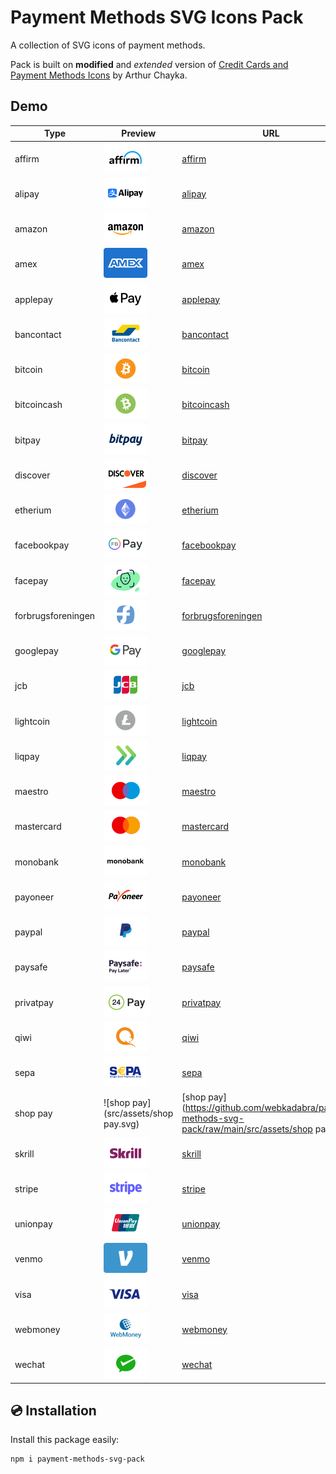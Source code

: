# Payment Methods SVG Icons Pack

A collection of SVG icons of payment methods.

Pack is built on **modified** and *extended* version of [Credit Cards and Payment Methods Icons](https://www.figma.com/community/file/880472656109554171) by Arthur Chayka.

## Demo

| Type | Preview | URL |
| ---- | ---- | ---- |
| affirm   | ![affirm](src/assets/affirm.svg) | [affirm](https://github.com/webkadabra/payment-methods-svg-pack/raw/main/src/assets/affirm.svg) |
| alipay   | ![alipay](src/assets/alipay.svg) | [alipay](https://github.com/webkadabra/payment-methods-svg-pack/raw/main/src/assets/alipay.svg) |
| amazon   | ![amazon](src/assets/amazon.svg) | [amazon](https://github.com/webkadabra/payment-methods-svg-pack/raw/main/src/assets/amazon.svg) |
| amex   | ![amex](src/assets/amex.svg) | [amex](https://github.com/webkadabra/payment-methods-svg-pack/raw/main/src/assets/amex.svg) |
| applepay   | ![applepay](src/assets/applepay.svg) | [applepay](https://github.com/webkadabra/payment-methods-svg-pack/raw/main/src/assets/applepay.svg) |
| bancontact   | ![bancontact](src/assets/bancontact.svg) | [bancontact](https://github.com/webkadabra/payment-methods-svg-pack/raw/main/src/assets/bancontact.svg) |
| bitcoin   | ![bitcoin](src/assets/bitcoin.svg) | [bitcoin](https://github.com/webkadabra/payment-methods-svg-pack/raw/main/src/assets/bitcoin.svg) |
| bitcoincash   | ![bitcoincash](src/assets/bitcoincash.svg) | [bitcoincash](https://github.com/webkadabra/payment-methods-svg-pack/raw/main/src/assets/bitcoincash.svg) |
| bitpay   | ![bitpay](src/assets/bitpay.svg) | [bitpay](https://github.com/webkadabra/payment-methods-svg-pack/raw/main/src/assets/bitpay.svg) |
| discover   | ![discover](src/assets/discover.svg) | [discover](https://github.com/webkadabra/payment-methods-svg-pack/raw/main/src/assets/discover.svg) |
| etherium   | ![etherium](src/assets/etherium.svg) | [etherium](https://github.com/webkadabra/payment-methods-svg-pack/raw/main/src/assets/etherium.svg) |
| facebookpay   | ![facebookpay](src/assets/facebookpay.svg) | [facebookpay](https://github.com/webkadabra/payment-methods-svg-pack/raw/main/src/assets/facebookpay.svg) |
| facepay   | ![facepay](src/assets/facepay.svg) | [facepay](https://github.com/webkadabra/payment-methods-svg-pack/raw/main/src/assets/facepay.svg) |
| forbrugsforeningen   | ![forbrugsforeningen](src/assets/forbrugsforeningen.svg) | [forbrugsforeningen](https://github.com/webkadabra/payment-methods-svg-pack/raw/main/src/assets/forbrugsforeningen.svg) |
| googlepay   | ![googlepay](src/assets/googlepay.svg) | [googlepay](https://github.com/webkadabra/payment-methods-svg-pack/raw/main/src/assets/googlepay.svg) |
| jcb   | ![jcb](src/assets/jcb.svg) | [jcb](https://github.com/webkadabra/payment-methods-svg-pack/raw/main/src/assets/jcb.svg) |
| lightcoin   | ![lightcoin](src/assets/lightcoin.svg) | [lightcoin](https://github.com/webkadabra/payment-methods-svg-pack/raw/main/src/assets/lightcoin.svg) |
| liqpay   | ![liqpay](src/assets/liqpay.svg) | [liqpay](https://github.com/webkadabra/payment-methods-svg-pack/raw/main/src/assets/liqpay.svg) |
| maestro   | ![maestro](src/assets/maestro.svg) | [maestro](https://github.com/webkadabra/payment-methods-svg-pack/raw/main/src/assets/maestro.svg) |
| mastercard   | ![mastercard](src/assets/mastercard.svg) | [mastercard](https://github.com/webkadabra/payment-methods-svg-pack/raw/main/src/assets/mastercard.svg) |
| monobank   | ![monobank](src/assets/monobank.svg) | [monobank](https://github.com/webkadabra/payment-methods-svg-pack/raw/main/src/assets/monobank.svg) |
| payoneer   | ![payoneer](src/assets/payoneer.svg) | [payoneer](https://github.com/webkadabra/payment-methods-svg-pack/raw/main/src/assets/payoneer.svg) |
| paypal   | ![paypal](src/assets/paypal.svg) | [paypal](https://github.com/webkadabra/payment-methods-svg-pack/raw/main/src/assets/paypal.svg) |
| paysafe   | ![paysafe](src/assets/paysafe.svg) | [paysafe](https://github.com/webkadabra/payment-methods-svg-pack/raw/main/src/assets/paysafe.svg) |
| privatpay   | ![privatpay](src/assets/privatpay.svg) | [privatpay](https://github.com/webkadabra/payment-methods-svg-pack/raw/main/src/assets/privatpay.svg) |
| qiwi   | ![qiwi](src/assets/qiwi.svg) | [qiwi](https://github.com/webkadabra/payment-methods-svg-pack/raw/main/src/assets/qiwi.svg) |
| sepa   | ![sepa](src/assets/sepa.svg) | [sepa](https://github.com/webkadabra/payment-methods-svg-pack/raw/main/src/assets/sepa.svg) |
| shop pay   | ![shop pay](src/assets/shop pay.svg) | [shop pay](https://github.com/webkadabra/payment-methods-svg-pack/raw/main/src/assets/shop pay.svg) |
| skrill   | ![skrill](src/assets/skrill.svg) | [skrill](https://github.com/webkadabra/payment-methods-svg-pack/raw/main/src/assets/skrill.svg) |
| stripe   | ![stripe](src/assets/stripe.svg) | [stripe](https://github.com/webkadabra/payment-methods-svg-pack/raw/main/src/assets/stripe.svg) |
| unionpay   | ![unionpay](src/assets/unionpay.svg) | [unionpay](https://github.com/webkadabra/payment-methods-svg-pack/raw/main/src/assets/unionpay.svg) |
| venmo   | ![venmo](src/assets/venmo.svg) | [venmo](https://github.com/webkadabra/payment-methods-svg-pack/raw/main/src/assets/venmo.svg) |
| visa   | ![visa](src/assets/visa.svg) | [visa](https://github.com/webkadabra/payment-methods-svg-pack/raw/main/src/assets/visa.svg) |
| webmoney   | ![webmoney](src/assets/webmoney.svg) | [webmoney](https://github.com/webkadabra/payment-methods-svg-pack/raw/main/src/assets/webmoney.svg) |
| wechat   | ![wechat](src/assets/wechat.svg) | [wechat](https://github.com/webkadabra/payment-methods-svg-pack/raw/main/src/assets/wechat.svg) |

## 💿 Installation

Install this package easily:

```bash
npm i payment-methods-svg-pack
```
